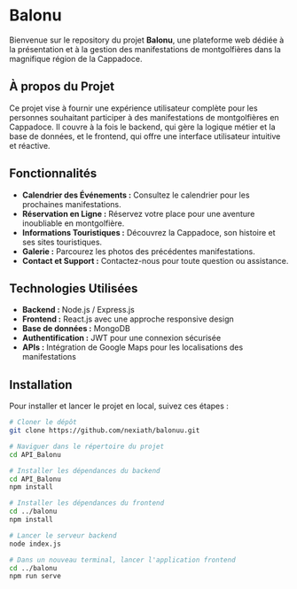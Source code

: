 # Balonu

Bienvenue sur le repository du projet **Balonu**, une plateforme web dédiée à la présentation et à la gestion des manifestations de montgolfières dans la magnifique région de la Cappadoce.

## À propos du Projet

Ce projet vise à fournir une expérience utilisateur complète pour les personnes souhaitant participer à des manifestations de montgolfières en Cappadoce. Il couvre à la fois le backend, qui gère la logique métier et la base de données, et le frontend, qui offre une interface utilisateur intuitive et réactive.

## Fonctionnalités

- **Calendrier des Événements :** Consultez le calendrier pour les prochaines manifestations.
- **Réservation en Ligne :** Réservez votre place pour une aventure inoubliable en montgolfière.
- **Informations Touristiques :** Découvrez la Cappadoce, son histoire et ses sites touristiques.
- **Galerie :** Parcourez les photos des précédentes manifestations.
- **Contact et Support :** Contactez-nous pour toute question ou assistance.

## Technologies Utilisées

- **Backend :** Node.js / Express.js
- **Frontend :** React.js avec une approche responsive design
- **Base de données :** MongoDB
- **Authentification :** JWT pour une connexion sécurisée
- **APIs :** Intégration de Google Maps pour les localisations des manifestations

## Installation

Pour installer et lancer le projet en local, suivez ces étapes :

```bash
# Cloner le dépôt
git clone https://github.com/nexiath/balonuu.git

# Naviguer dans le répertoire du projet
cd API_Balonu

# Installer les dépendances du backend
cd API_Balonu
npm install

# Installer les dépendances du frontend
cd ../balonu
npm install

# Lancer le serveur backend
node index.js

# Dans un nouveau terminal, lancer l'application frontend
cd ../balonu
npm run serve
